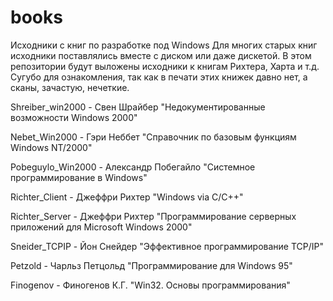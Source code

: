 # books
Исходники с книг по разработке под Windows
Для многих старых книг исходники поставлялись вместе с диском или даже дискетой. В этом репозитории будут выложены исходники к книгам Рихтера, Харта и т.д.
Сугубо для ознакомления, так как в печати этих книжек давно нет, а сканы, зачастую, нечеткие.

Shreiber_win2000 - Свен Шрайбер "Недокументированные возможности Windows 2000"

Nebet_Win2000 - Гэри Неббет "Справочник по базовым функциям Windows NT/2000"

Pobeguylo_Win2000 - Александр Побегайло "Системное программирование в Windows"

Richter_Client - Джеффри Рихтер "Windows via C/C++"

Richter_Server - Джеффри Рихтер "Программирование серверных приложений для Microsoft Windows 2000"

Sneider_TCPIP - Йон Снейдер "Эффективное программирование TCP/IP"

Petzold - Чарльз Петцольд "Программирование для Windows 95"

Finogenov - Финогенов К.Г. "Win32. Основы программирования"
